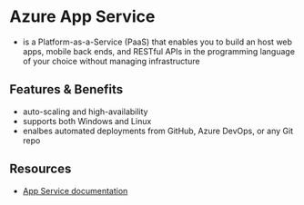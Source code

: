 # Azure App Service
- is a Platform-as-a-Service (PaaS) that enables you to build an host web apps, mobile back ends, and RESTful APIs in the programming language of your choice without managing infrastructure

## Features & Benefits
- auto-scaling and high-availability
- supports both Windows and Linux
- enalbes automated deployments from GitHub, Azure DevOps, or any Git repo

## Resources
- [App Service documentation](https://docs.microsoft.com/en-us/azure/app-service/)
